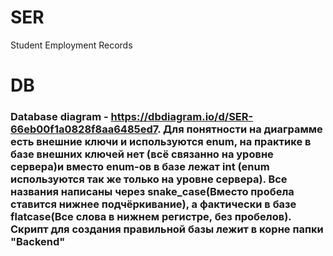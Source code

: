﻿# SER

Student Employment Records

# DB

### Database diagram - https://dbdiagram.io/d/SER-66eb00f1a0828f8aa6485ed7. Для понятности на диаграмме есть внешние ключи и используются enum, на практике в базе внешних ключей нет (всё связанно на уровне сервера)и вместо enum-ов в базе лежат int (enum используются так же только на уровне сервера). Все названия написаны через snake_case(Вместо пробела ставится нижнее подчёркивание), а фактически в базе flatcase(Все слова в нижнем регистре, без пробелов). Скрипт для создания правильной базы лежит в корне папки "Backend"
